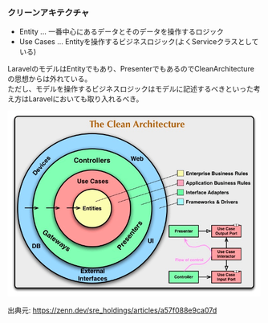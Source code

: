 ### クリーンアキテクチャ
<!-- {ISSUEタイトル}.md になります -->
<!-- ISSUEラベル名に対応するディレクトリに格納されます -->
<!-- ISSUEタイトルに`###`を足して、descriptionの1行目に自動追記します -->

- Entity ... 一番中心にあるデータとそのデータを操作するロジック
- Use Cases ... Entityを操作するビジネスロジック(よくServiceクラスとしている)

LaravelのモデルはEntityでもあり、PresenterでもあるのでCleanArchitectureの思想からは外れている。  
ただし、モデルを操作するビジネスロジックはモデルに記述するべきといった考え方はLaravelにおいても取り入れるべき。

![Clean Architecture](./image/clean-architecture.png)

出典元: https://zenn.dev/sre_holdings/articles/a57f088e9ca07d  
